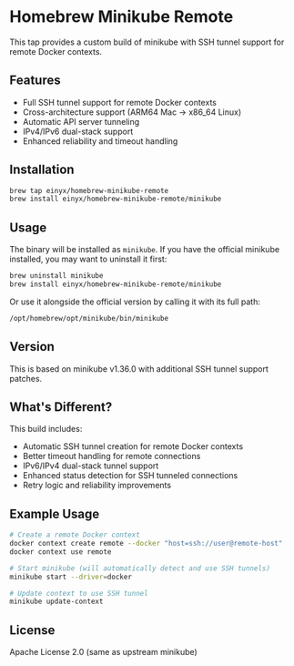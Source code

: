# Homebrew Minikube Remote

This tap provides a custom build of minikube with SSH tunnel support for remote Docker contexts.

## Features

- Full SSH tunnel support for remote Docker contexts
- Cross-architecture support (ARM64 Mac -> x86_64 Linux)
- Automatic API server tunneling
- IPv4/IPv6 dual-stack support
- Enhanced reliability and timeout handling

## Installation

```bash
brew tap einyx/homebrew-minikube-remote
brew install einyx/homebrew-minikube-remote/minikube
```

## Usage

The binary will be installed as `minikube`. If you have the official minikube installed, you may want to uninstall it first:

```bash
brew uninstall minikube
brew install einyx/homebrew-minikube-remote/minikube
```

Or use it alongside the official version by calling it with its full path:

```bash
/opt/homebrew/opt/minikube/bin/minikube
```

## Version

This is based on minikube v1.36.0 with additional SSH tunnel support patches.

## What's Different?

This build includes:
- Automatic SSH tunnel creation for remote Docker contexts
- Better timeout handling for remote connections
- IPv6/IPv4 dual-stack tunnel support
- Enhanced status detection for SSH tunneled connections
- Retry logic and reliability improvements

## Example Usage

```bash
# Create a remote Docker context
docker context create remote --docker "host=ssh://user@remote-host"
docker context use remote

# Start minikube (will automatically detect and use SSH tunnels)
minikube start --driver=docker

# Update context to use SSH tunnel
minikube update-context
```

## License

Apache License 2.0 (same as upstream minikube)